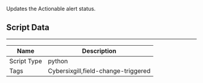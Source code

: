 Updates the Actionable alert status.

## Script Data

---

| **Name** | **Description** |
| --- | --- |
| Script Type | python |
| Tags | Cybersixgill,field-change-triggered |
